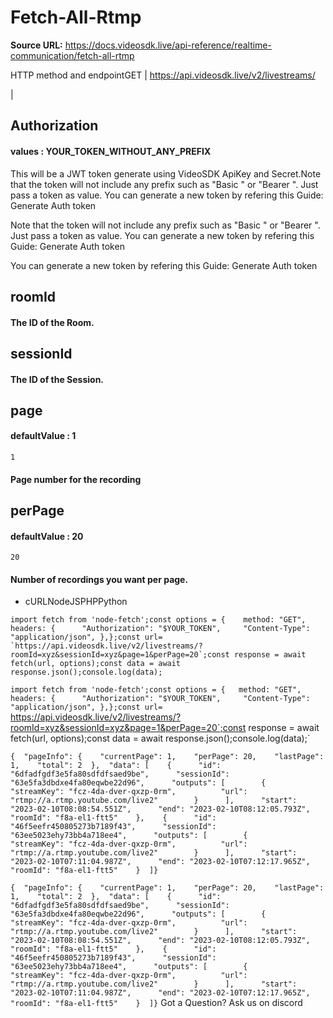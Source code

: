 # Fetch-All-Rtmp

**Source URL:** https://docs.videosdk.live/api-reference/realtime-communication/fetch-all-rtmp

HTTP method and endpointGET | https://api.videosdk.live/v2/livestreams/

|

## Authorization

#### values  :    YOUR_TOKEN_WITHOUT_ANY_PREFIX

This will be a JWT token generate using VideoSDK ApiKey and Secret.Note that the token will not include any prefix such as "Basic " or "Bearer ". Just pass a token as value. You can generate a new token by refering this Guide: Generate Auth token

Note that the token will not include any prefix such as "Basic " or "Bearer ". Just pass a token as value. You can generate a new token by refering this Guide: Generate Auth token

You can generate a new token by refering this Guide: Generate Auth token

## roomId

#### The ID of the Room.

## sessionId

#### The ID of the Session.

## page

#### defaultValue  :    1

`1`
#### Page number for the recording

## perPage

#### defaultValue  :    20

`20`
#### Number of recordings you want per page.

- cURLNodeJSPHPPython

```
import fetch from 'node-fetch';const options = {	method: "GET",	headers: {		"Authorization": "$YOUR_TOKEN",		"Content-Type": "application/json",	},};const url= `https://api.videosdk.live/v2/livestreams/?roomId=xyz&sessionId=xyz&page=1&perPage=20`;const response = await fetch(url, options);const data = await response.json();console.log(data);
```

`import fetch from 'node-fetch';const options = {	method: "GET",	headers: {		"Authorization": "$YOUR_TOKEN",		"Content-Type": "application/json",	},};const url= `https://api.videosdk.live/v2/livestreams/?roomId=xyz&sessionId=xyz&page=1&perPage=20`;const response = await fetch(url, options);const data = await response.json();console.log(data);`
```
{  "pageInfo": {    "currentPage": 1,    "perPage": 20,    "lastPage": 1,    "total": 2  },  "data": [    {      "id": "6dfadfgdf3e5fa80sdfdfsaed9be",      "sessionId": "63e5fa3dbdxe4fa80eqwbe22d96",      "outputs": [        {          "streamKey": "fcz-4da-dver-qxzp-0rm",          "url": "rtmp://a.rtmp.youtube.com/live2"        }      ],      "start": "2023-02-10T08:08:54.551Z",      "end": "2023-02-10T08:12:05.793Z",      "roomId": "f8a-el1-ftt5"    },    {      "id": "46f5eefr450805273b7189f43",      "sessionId": "63ee5023ehy73bb4a718ee4",      "outputs": [        {          "streamKey": "fcz-4da-dver-qxzp-0rm",          "url": "rtmp://a.rtmp.youtube.com/live2"        }      ],      "start": "2023-02-10T07:11:04.987Z",      "end": "2023-02-10T07:12:17.965Z",      "roomId": "f8a-el1-ftt5"    }  ]}
```

`{  "pageInfo": {    "currentPage": 1,    "perPage": 20,    "lastPage": 1,    "total": 2  },  "data": [    {      "id": "6dfadfgdf3e5fa80sdfdfsaed9be",      "sessionId": "63e5fa3dbdxe4fa80eqwbe22d96",      "outputs": [        {          "streamKey": "fcz-4da-dver-qxzp-0rm",          "url": "rtmp://a.rtmp.youtube.com/live2"        }      ],      "start": "2023-02-10T08:08:54.551Z",      "end": "2023-02-10T08:12:05.793Z",      "roomId": "f8a-el1-ftt5"    },    {      "id": "46f5eefr450805273b7189f43",      "sessionId": "63ee5023ehy73bb4a718ee4",      "outputs": [        {          "streamKey": "fcz-4da-dver-qxzp-0rm",          "url": "rtmp://a.rtmp.youtube.com/live2"        }      ],      "start": "2023-02-10T07:11:04.987Z",      "end": "2023-02-10T07:12:17.965Z",      "roomId": "f8a-el1-ftt5"    }  ]}`
Got a Question? Ask us on discord
